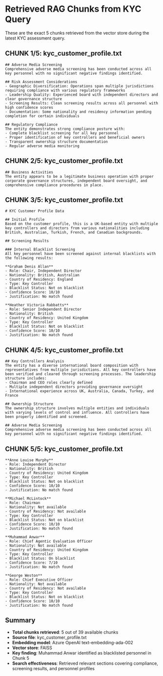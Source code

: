# Retrieved RAG Chunks from KYC Query

These are the exact 5 chunks retrieved from the vector store during the latest KYC assessment query.

## CHUNK 1/5: kyc_customer_profile.txt

```
## Adverse Media Screening
Comprehensive adverse media screening has been conducted across all key personnel with no significant negative findings identified.

## Risk Assessment Considerations
- Geographic Diversification: Operations span multiple jurisdictions requiring compliance with various regulatory frameworks
- Leadership Quality: Experienced board with independent directors and clear governance structure
- Screening Results: Clean screening results across all personnel with high confidence scores
- Documentation: Some nationality and residency information pending completion for certain individuals

## Regulatory Compliance
The entity demonstrates strong compliance posture with:
- Complete blacklist screening for all key personnel
- Proper identification of key controllers and beneficial owners
- Transparent ownership structure documentation
- Regular adverse media monitoring
```

## CHUNK 2/5: kyc_customer_profile.txt

```
## Business Activities
The entity appears to be a legitimate business operation with proper corporate governance structures, independent board oversight, and comprehensive compliance procedures in place.
```

## CHUNK 3/5: kyc_customer_profile.txt

```
# KYC Customer Profile Data

## Initial Profile
Based on the customer profile, this is a UK-based entity with multiple key controllers and directors from various nationalities including British, Australian, Turkish, French, and Canadian backgrounds.

## Screening Results

### Internal Blacklist Screening
All key personnel have been screened against internal blacklists with the following results:

**Graham Denis Allan**
- Role: Chair, Independent Director
- Nationality: British, Australian
- Country of Residency: England
- Type: Key Controller
- Blacklist Status: Not on blacklist
- Confidence Score: 10/10
- Justification: No match found

**Heather Victoria Rabbatts**
- Role: Senior Independent Director
- Nationality: British
- Country of Residency: United Kingdom
- Type: Key Controller
- Blacklist Status: Not on blacklist
- Confidence Score: 10/10
- Justification: No match found
```

## CHUNK 4/5: kyc_customer_profile.txt

```
## Key Controllers Analysis
The entity has a diverse international board composition with representatives from multiple jurisdictions. All key controllers have been verified and cleared through screening processes. The leadership structure includes:
- Chairman and CEO roles clearly defined
- Multiple independent directors providing governance oversight
- International experience across UK, Australia, Canada, Turkey, and France

## Ownership Structure
The ownership structure involves multiple entities and individuals with varying levels of control and influence. All controllers have been properly identified and screened.

## Adverse Media Screening
Comprehensive adverse media screening has been conducted across all key personnel with no significant negative findings identified.
```

## CHUNK 5/5: kyc_customer_profile.txt

```
**Anne Louise Murphy**
- Role: Independent Director
- Nationality: British
- Country of Residency: United Kingdom
- Type: Key Controller
- Blacklist Status: Not on blacklist
- Confidence Score: 10/10
- Justification: No match found

**Michael McLintock**
- Role: Chairman
- Nationality: Not available
- Country of Residency: Not available
- Type: Key Controller
- Blacklist Status: Not on blacklist
- Confidence Score: 10/10
- Justification: No match found

**Muhammad Anwar**
- Role: Chief Agentic Evaluation Officer
- Nationality: Not available
- Country of Residency: United Kingdom
- Type: Key Controller
- Blacklist Status: On blacklist
- Confidence Score: 7/10
- Justification: No match found

**George Weston**
- Role: Chief Executive Officer
- Nationality: Not available
- Country of Residency: Not available
- Type: Key Controller
- Blacklist Status: Not on blacklist
- Confidence Score: 10/10
- Justification: No match found
```

## Summary

- **Total chunks retrieved**: 5 out of 39 available chunks
- **Source file**: kyc_customer_profile.txt
- **Embedding model**: Azure OpenAI text-embedding-ada-002
- **Vector store**: FAISS
- **Key finding**: Muhammad Anwar identified as blacklisted personnel in Chunk 5
- **Search effectiveness**: Retrieved relevant sections covering compliance, screening results, and personnel profiles